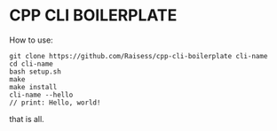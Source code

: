 # CPP CLI BOILERPLATE

How to use:

```shell
git clone https://github.com/Raisess/cpp-cli-boilerplate cli-name
cd cli-name
bash setup.sh
make
make install
cli-name --hello
// print: Hello, world!
```

that is all.
